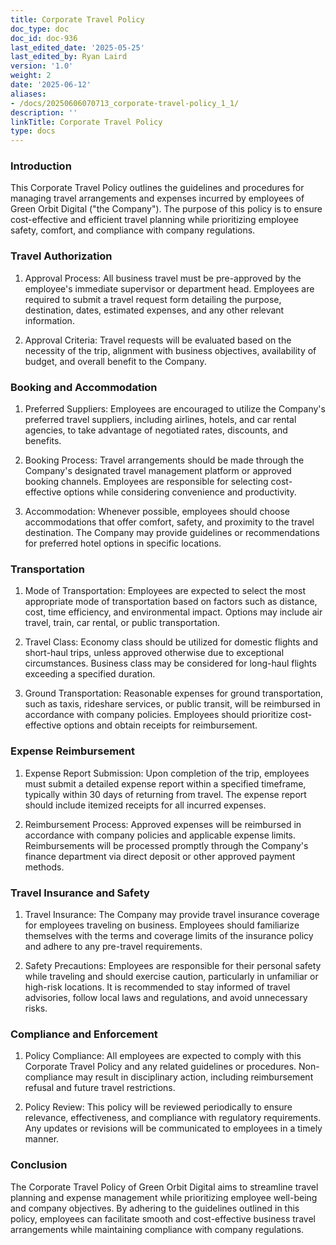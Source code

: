 ```yaml
---
title: Corporate Travel Policy
doc_type: doc
doc_id: doc-936
last_edited_date: '2025-05-25'
last_edited_by: Ryan Laird
version: '1.0'
weight: 2
date: '2025-06-12'
aliases:
- /docs/20250606070713_corporate-travel-policy_1_1/
description: ''
linkTitle: Corporate Travel Policy
type: docs
---
```


### Introduction

This Corporate Travel Policy outlines the guidelines and procedures for managing travel arrangements and expenses incurred by employees of Green Orbit Digital ("the Company"). The purpose of this policy is to ensure cost-effective and efficient travel planning while prioritizing employee safety, comfort, and compliance with company regulations.

### Travel Authorization

1. Approval Process: All business travel must be pre-approved by the employee's immediate supervisor or department head. Employees are required to submit a travel request form detailing the purpose, destination, dates, estimated expenses, and any other relevant information.

1. Approval Criteria: Travel requests will be evaluated based on the necessity of the trip, alignment with business objectives, availability of budget, and overall benefit to the Company.

### Booking and Accommodation

1. Preferred Suppliers: Employees are encouraged to utilize the Company's preferred travel suppliers, including airlines, hotels, and car rental agencies, to take advantage of negotiated rates, discounts, and benefits.

1. Booking Process: Travel arrangements should be made through the Company's designated travel management platform or approved booking channels. Employees are responsible for selecting cost-effective options while considering convenience and productivity.

1. Accommodation: Whenever possible, employees should choose accommodations that offer comfort, safety, and proximity to the travel destination. The Company may provide guidelines or recommendations for preferred hotel options in specific locations.

### Transportation

1. Mode of Transportation: Employees are expected to select the most appropriate mode of transportation based on factors such as distance, cost, time efficiency, and environmental impact. Options may include air travel, train, car rental, or public transportation.

1. Travel Class: Economy class should be utilized for domestic flights and short-haul trips, unless approved otherwise due to exceptional circumstances. Business class may be considered for long-haul flights exceeding a specified duration.

1. Ground Transportation: Reasonable expenses for ground transportation, such as taxis, rideshare services, or public transit, will be reimbursed in accordance with company policies. Employees should prioritize cost-effective options and obtain receipts for reimbursement.

### Expense Reimbursement

1. Expense Report Submission: Upon completion of the trip, employees must submit a detailed expense report within a specified timeframe, typically within 30 days of returning from travel. The expense report should include itemized receipts for all incurred expenses.

1. Reimbursement Process: Approved expenses will be reimbursed in accordance with company policies and applicable expense limits. Reimbursements will be processed promptly through the Company's finance department via direct deposit or other approved payment methods.

### Travel Insurance and Safety

1. Travel Insurance: The Company may provide travel insurance coverage for employees traveling on business. Employees should familiarize themselves with the terms and coverage limits of the insurance policy and adhere to any pre-travel requirements.

1. Safety Precautions: Employees are responsible for their personal safety while traveling and should exercise caution, particularly in unfamiliar or high-risk locations. It is recommended to stay informed of travel advisories, follow local laws and regulations, and avoid unnecessary risks.

### Compliance and Enforcement

1. Policy Compliance: All employees are expected to comply with this Corporate Travel Policy and any related guidelines or procedures. Non-compliance may result in disciplinary action, including reimbursement refusal and future travel restrictions.

1. Policy Review: This policy will be reviewed periodically to ensure relevance, effectiveness, and compliance with regulatory requirements. Any updates or revisions will be communicated to employees in a timely manner.

### Conclusion

The Corporate Travel Policy of Green Orbit Digital aims to streamline travel planning and expense management while prioritizing employee well-being and company objectives. By adhering to the guidelines outlined in this policy, employees can facilitate smooth and cost-effective business travel arrangements while maintaining compliance with company regulations.
